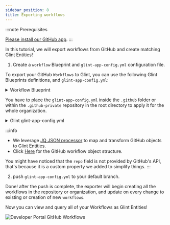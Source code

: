 ```yaml
---
sidebar_position: 8
title: Exporting workflows
---
```


:::note Prerequisites

[Please install our GitHub app](../../git/github/installation.md).
:::

In this tutorial, we will export workflows from GitHub and create matching Glint Entities!

1. Create a `workflow` Blueprint and `glint-app-config.yml` configuration file.

To export your GitHub `Workflows` to Glint, you can use the following Glint Blueprints definitions, and `glint-app-config.yml`:

<details>
<summary> Workflow Blueprint </summary>

```json showLineNumbers
{
  "identifier": "workflow",
  "title": "Workflow",
  "icon": "Github",
  "schema": {
    "properties": {
      "path": {
        "title": "Path",
        "type": "string"
      },
      "status": {
        "title": "Status",
        "type": "string",
        "enum": [
          "active",
          "deleted",
          "disabled_fork",
          "disabled_inactivity",
          "disabled_manually"
        ],
        "enumColors": {
          "active": "green",
          "deleted": "red"
        }
      },
      "createdAt": {
        "title": "Created At",
        "type": "string",
        "format": "date-time"
      },
      "updatedAt": {
        "title": "Updated At",
        "type": "string",
        "format": "date-time"
      },
      "deletedAt": {
        "title": "Deleted At",
        "type": "string",
        "format": "date-time"
      },
      "link": {
        "title": "Link",
        "type": "string",
        "format": "url"
      }
    },
    "required": []
  },
  "mirrorProperties": {},
  "calculationProperties": {},
  "relations": {}
}
```

</details>

You have to place the `glint-app-config.yml` inside the `.github` folder or within the `.github-private` repository in the root directory to apply it for the whole organization.

<details>

<summary> Glint glint-app-config.yml </summary>

```yaml showLineNumbers
resources:
  - kind: workflow
    selector:
      query: "true" # JQ boolean query. If evaluated to false - skip syncing the object.
    glint:
      entity:
        mappings:
          identifier: ".repo + (.id|tostring)"
          title: ".name"
          blueprint: '"workflow"'
          properties:
            path: ".path"
            status: ".state"
            createdAt: ".created_at"
            updatedAt: ".updated_at"
            link: ".html_url"
```

</details>

:::info

- We leverage [JQ JSON processor](https://stedolan.github.io/jq/manual/) to map and transform GitHub objects to Glint Entities.
- Click [Here](https://docs.github.com/en/rest/actions/workflows?apiVersion=2022-11-28#get-a-workflow) for the GitHub workflow object structure.

You might have noticed that the `repo` field is not provided by GitHub's API, that's because it is a custom property we added to simplify things.
:::

2. push `glint-app-config.yml` to your default branch.

Done! after the push is complete, the exporter will begin creating all the workflows in the repository or organization, and update on every change to existing or creation of new `workflows`.

Now you can view and query all of your Workflows as Glint Entities!

![Developer Portal GitHub Workflows](../../../../../static/img/integrations/github-app/GitHubWorkflows.png)
